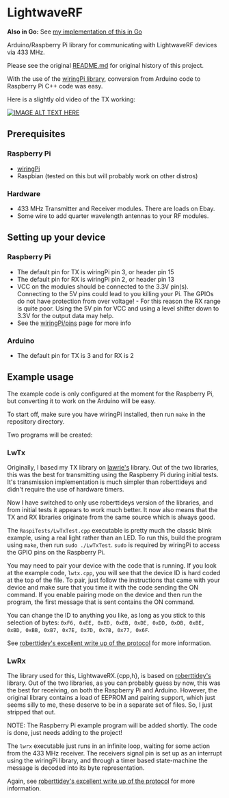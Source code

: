 LightwaveRF
===========

**Also in Go:** See [my implementation of this in Go](github.com/jimjibone/lwgo)

Arduino/Raspberry Pi library for communicating with LightwaveRF devices via 433 MHz.

Please see the original [README.md](https://github.com/roberttidey/LightwaveRF) for original history of this project.

With the use of the [wiringPi library](http://wiringpi.com/), conversion from Arduino code to Raspberry Pi C++ code was easy.


Here is a slightly old video of the TX working:

[![IMAGE ALT TEXT HERE](http://img.youtube.com/vi/UApxWZYKNRU/0.jpg)](http://www.youtube.com/watch?v=UApxWZYKNRU)


Prerequisites
-------------

### Raspberry Pi

- [wiringPi](http://wiringpi.com/)
- Raspbian (tested on this but will probably work on other distros)

### Hardware

- 433 MHz Transmitter and Receiver modules. There are loads on Ebay.
- Some wire to add quarter wavelength antennas to your RF modules.


Setting up your device
----------------------

### Raspberry Pi

- The default pin for TX is wiringPi pin 3, or header pin 15
- The default pin for RX is wiringPi pin 2, or header pin 13
- VCC on the modules should be connected to the 3.3V pin(s). Connecting to the 5V pins could lead to you killing your Pi. The GPIOs do not have protection from over voltage! - For this reason the RX range is quite poor. Using the 5V pin for VCC and using a level shifter down to 3.3V for the output data may help.
- See the [wiringPi/pins](http://wiringpi.com/pins/) page for more info

### Arduino

- The default pin for TX is 3 and for RX is 2


Example usage
-------------

The example code is only configured at the moment for the Raspberry Pi, but converting it to work on the Arduino will be easy.

To start off, make sure you have wiringPi installed, then run `make` in the repository directory.

Two programs will be created:

### LwTx

Originally, I based my TX library on [lawrie's](https://github.com/lawrie/LightwaveRF) library. Out of the two libraries, this was the best for transmitting using the Raspberry Pi during initial tests. It's transmission implementation is much simpler than roberttideys and didn't require the use of hardware timers.

Now I have switched to only use roberttideys version of the libraries, and from initial tests it appears to work much better. It now also means that the TX and RX libraries originate from the same source which is always good.

The `RaspiTests/LwTxTest.cpp` executable is pretty much the classic blink example, using a real light rather than an LED. To run this, build the program using `make`, then run `sudo ./LwTxTest`. `sudo` is required by wiringPi to access the GPIO pins on the Raspberry Pi.

You may need to pair your device with the code that is running. If you look at the example code, `lwtx.cpp`, you will see that the device ID is hard coded at the top of the file. To pair, just follow the instructions that came with your device and make sure that you time it with the code sending the ON command. If you enable pairing mode on the device and then run the program, the first message that is sent contains the ON command.

You can change the ID to anything you like, as long as you stick to this selection of bytes: `0xF6, 0xEE, 0xED, 0xEB, 0xDE, 0xDD, 0xDB, 0xBE, 0xBD, 0xBB, 0xB7, 0x7E, 0x7D, 0x7B, 0x77, 0x6F`.

See [roberttidey's excellent write up of the protocol](https://github.com/roberttidey/LightwaveRF/blob/master/LightwaveRF433.pdf) for more information.

### LwRx

The library used for this, LightwaveRX.{cpp,h}, is based on [roberttidey's](https://github.com/roberttidey/LightwaveRF/) library. Out of the two libraries, as you can probably guess by now, this was the best for receiving, on both the Raspberry Pi and Arduino. However, the original library contains a load of EEPROM and pairing support, which just seems silly to me, these deserve to be in a separate set of files. So, I just stripped that out.

NOTE: The Raspberry Pi example program will be added shortly. The code is done, just needs adding to the project!

The `lwrx` executable just runs in an infinite loop, waiting for some action from the 433 MHz receiver. The receivers signal pin is set up as an interrupt using the wiringPi library, and through a timer based state-machine the message is decoded into its byte representation.

Again, see [roberttidey's excellent write up of the protocol](https://github.com/roberttidey/LightwaveRF/blob/master/LightwaveRF433.pdf) for more information.
